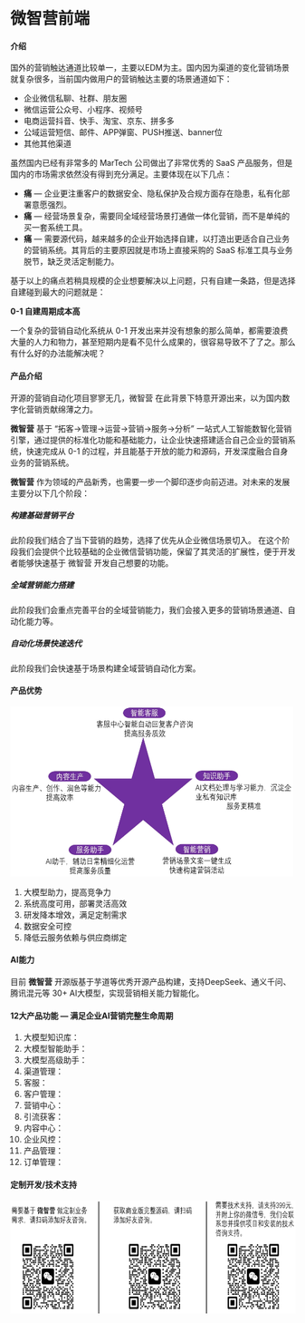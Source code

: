 # 微智营前端

#### 介绍
国外的营销触达通道比较单一，主要以EDM为主。国内因为渠道的变化营销场景就复杂很多，当前国内做用户的营销触达主要的场景通道如下：

- 企业微信私聊、社群、朋友圈
- 微信运营公众号、小程序、视频号
- 电商运营抖音、快手、淘宝、京东、拼多多
- 公域运营短信、邮件、APP弹窗、PUSH推送、banner位
- 其他其他渠道

虽然国内已经有非常多的 MarTech 公司做出了非常优秀的 SaaS 产品服务，但是国内的市场需求依然没有得到充分满足。主要体现在以下几点：


-  **痛**  — 企业更注重客户的数据安全、隐私保护及合规方面存在隐患，私有化部署意愿强烈。
-  **痛**  — 经营场景复杂，需要同全域经营场景打通做一体化营销，而不是单纯的买一套系统工具。
-  **痛**  — 需要源代码，越来越多的企业开始选择自建，以打造出更适合自己业务的营销系统。其背后的主要原因就是市场上直接采购的 SaaS 标准工具与业务脱节，缺乏灵活定制能力。

基于以上的痛点若稍具规模的企业想要解决以上问题，只有自建一条路，但是选择自建碰到最大的问题就是：

 **0-1 自建周期成本高** 

一个复杂的营销自动化系统从 0-1 开发出来并没有想象的那么简单，都需要浪费大量的人力和物力，甚至短期内是看不见什么成果的，很容易导致不了了之。那么有什么好的办法能解决呢？



#### 产品介绍
开源的营销自动化项目寥寥无几，微智营 在此背景下特意开源出来，以为国内数字化营销贡献绵薄之力。

 **微智营**  基于 “拓客->管理->运营->营销->服务->分析” 一站式人工智能数智化营销引擎，通过提供的标准化功能和基础能力，让企业快速搭建适合自己企业的营销系统，快速完成从 0-1 的过程，并且能基于开放的能力和源码，开发深度融合自身业务的营销系统。

 **微智营**  作为领域的产品新秀，也需要一步一个脚印逐步向前迈进。对未来的发展主要分以下几个阶段：

##### 构建基础营销平台

此阶段我们结合了当下营销的趋势，选择了优先从企业微信场景切入。 在这个阶段我们会提供个比较基础的企业微信营销功能，保留了其灵活的扩展性，便于开发者能够快速基于 微智营 开发自己想要的功能。

##### 全域营销能力搭建

此阶段我们会重点完善平台的全域营销能力，我们会接入更多的营销场景通道、自动化能力等。

##### 自动化场景快速迭代

此阶段我们会快速基于场景构建全域营销自动化方案。

#### 产品优势

<img src="./docs/20250321150727.png" width="500" height="300" alt="描述文字">

1.  大模型助力，提高竞争力
2.  系统高度可用，部署灵活高效
3.  研发降本增效，满足定制需求
4.  数据安全可控
5.  降低云服务依赖与供应商绑定


#### AI能力

目前  **微智营**  开源版基于芋道等优秀开源产品构建，支持DeepSeek、通义千问、腾讯混元等 30+ AI大模型，实现营销相关能力智能化。


#### 12大产品功能 — 满足企业AI营销完整生命周期

1.  大模型知识库：
2.  大模型智能助手：
3.  大模型高级助手：
4.  渠道管理：
5.  客服：
6.  客户管理：
7.  营销中心：
8.  引流获客：
9.  内容中心：
10.  企业风控：
11.  产品管理：
12.  订单管理：


#### 定制开发/技术支持

<img src="./docs/20250321173421.png" width="700" height="200" alt="描述文字">
